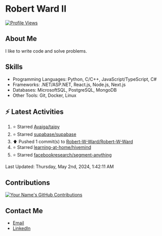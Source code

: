 
# Robert Ward II

[![Profile Views](https://komarev.com/ghpvc/?username=Robert-W-Ward)](https://github.com/Robert-W-Ward)

## About Me
I like to write code and solve problems.

## Skills
- Programming Languages: Python, C/C++, JavaScript/TypeScript, C#
- Frameworks: .NET/ASP.NET, React.js, Node.js, Next.js
- Databases: MicrosoftSQL, PostgreSQL, MongoDB
- Other Tools: Git, Docker, Linux

## :zap: Latest Activities
<!--RECENT_ACTIVITY:start-->
1. ⭐ Starred [Avaiga/taipy](https://github.com/Avaiga/taipy)
2. ⭐ Starred [supabase/supabase](https://github.com/supabase/supabase)
3. ⬆️ Pushed 1 commit(s) to [Robert-W-Ward/Robert-W-Ward](https://github.com/Robert-W-Ward/Robert-W-Ward)
4. ⭐ Starred [learning-at-home/hivemind](https://github.com/learning-at-home/hivemind)
5. ⭐ Starred [facebookresearch/segment-anything](https://github.com/facebookresearch/segment-anything)
<!--RECENT_ACTIVITY:end-->

<!--RECENT_ACTIVITY:last_update-->
Last Updated: Thursday, May 2nd, 2024, 1:42:11 AM
<!--RECENT_ACTIVITY:last_update_end-->

<!--END_SECTIN:activity-->
## Contributions
[![Your Name's GitHub Contributions](https://github-readme-streak-stats.herokuapp.com/?user=Robert-W-Ward&theme=radical)](https://github.com/your-username)

## Contact Me
- [Email](mailto:robertwesleyward2019@gmail.com)
- [LinkedIn](https://linkedin.com/in/https://www.linkedin.com/in/robert-ward-ii/)
